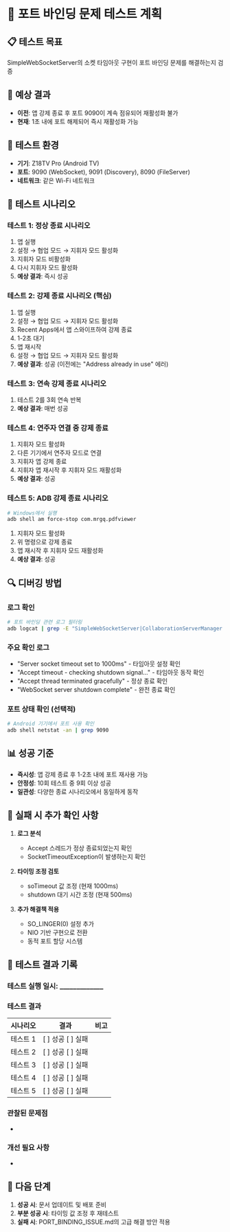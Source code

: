 # 🧪 포트 바인딩 문제 테스트 계획

## 📋 테스트 목표
SimpleWebSocketServer의 소켓 타임아웃 구현이 포트 바인딩 문제를 해결하는지 검증

## 🎯 예상 결과
- **이전**: 앱 강제 종료 후 포트 9090이 계속 점유되어 재활성화 불가
- **현재**: 1초 내에 포트 해제되어 즉시 재활성화 가능

## 📱 테스트 환경
- **기기**: Z18TV Pro (Android TV)
- **포트**: 9090 (WebSocket), 9091 (Discovery), 8090 (FileServer)
- **네트워크**: 같은 Wi-Fi 네트워크

## 🧪 테스트 시나리오

### 테스트 1: 정상 종료 시나리오
1. 앱 실행
2. 설정 → 협업 모드 → 지휘자 모드 활성화
3. 지휘자 모드 비활성화
4. 다시 지휘자 모드 활성화
5. **예상 결과**: 즉시 성공

### 테스트 2: 강제 종료 시나리오 (핵심)
1. 앱 실행
2. 설정 → 협업 모드 → 지휘자 모드 활성화
3. Recent Apps에서 앱 스와이프하여 강제 종료
4. 1-2초 대기
5. 앱 재시작
6. 설정 → 협업 모드 → 지휘자 모드 활성화
7. **예상 결과**: 성공 (이전에는 "Address already in use" 에러)

### 테스트 3: 연속 강제 종료 시나리오
1. 테스트 2를 3회 연속 반복
2. **예상 결과**: 매번 성공

### 테스트 4: 연주자 연결 중 강제 종료
1. 지휘자 모드 활성화
2. 다른 기기에서 연주자 모드로 연결
3. 지휘자 앱 강제 종료
4. 지휘자 앱 재시작 후 지휘자 모드 재활성화
5. **예상 결과**: 성공

### 테스트 5: ADB 강제 종료 시나리오
```bash
# Windows에서 실행
adb shell am force-stop com.mrgq.pdfviewer
```
1. 지휘자 모드 활성화
2. 위 명령으로 강제 종료
3. 앱 재시작 후 지휘자 모드 재활성화
4. **예상 결과**: 성공

## 🔍 디버깅 방법

### 로그 확인
```bash
# 포트 바인딩 관련 로그 필터링
adb logcat | grep -E "SimpleWebSocketServer|CollaborationServerManager|port|9090"
```

### 주요 확인 로그
- "Server socket timeout set to 1000ms" - 타임아웃 설정 확인
- "Accept timeout - checking shutdown signal..." - 타임아웃 동작 확인
- "Accept thread terminated gracefully" - 정상 종료 확인
- "WebSocket server shutdown complete" - 완전 종료 확인

### 포트 상태 확인 (선택적)
```bash
# Android 기기에서 포트 사용 확인
adb shell netstat -an | grep 9090
```

## 📊 성공 기준
- **즉시성**: 앱 강제 종료 후 1-2초 내에 포트 재사용 가능
- **안정성**: 10회 테스트 중 9회 이상 성공
- **일관성**: 다양한 종료 시나리오에서 동일하게 동작

## 🚨 실패 시 추가 확인 사항
1. **로그 분석**
   - Accept 스레드가 정상 종료되었는지 확인
   - SocketTimeoutException이 발생하는지 확인
   
2. **타이밍 조정 검토**
   - soTimeout 값 조정 (현재 1000ms)
   - shutdown 대기 시간 조정 (현재 500ms)

3. **추가 해결책 적용**
   - SO_LINGER(0) 설정 추가
   - NIO 기반 구현으로 전환
   - 동적 포트 할당 시스템

## 📝 테스트 결과 기록

### 테스트 실행 일시: _____________

### 테스트 결과
| 시나리오 | 결과 | 비고 |
|---------|------|------|
| 테스트 1 | [ ] 성공 [ ] 실패 | |
| 테스트 2 | [ ] 성공 [ ] 실패 | |
| 테스트 3 | [ ] 성공 [ ] 실패 | |
| 테스트 4 | [ ] 성공 [ ] 실패 | |
| 테스트 5 | [ ] 성공 [ ] 실패 | |

### 관찰된 문제점
- 

### 개선 필요 사항
- 

## 🎯 다음 단계
1. **성공 시**: 문서 업데이트 및 배포 준비
2. **부분 성공 시**: 타이밍 값 조정 후 재테스트
3. **실패 시**: PORT_BINDING_ISSUE.md의 고급 해결 방안 적용